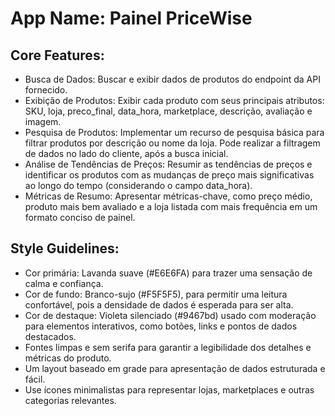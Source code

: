 # **App Name**: Painel PriceWise

## Core Features:

- Busca de Dados: Buscar e exibir dados de produtos do endpoint da API fornecido.
- Exibição de Produtos: Exibir cada produto com seus principais atributos: SKU, loja, preco_final, data_hora, marketplace, descrição, avaliação e imagem.
- Pesquisa de Produtos: Implementar um recurso de pesquisa básica para filtrar produtos por descrição ou nome da loja. Pode realizar a filtragem de dados no lado do cliente, após a busca inicial.
- Análise de Tendências de Preços: Resumir as tendências de preços e identificar os produtos com as mudanças de preço mais significativas ao longo do tempo (considerando o campo data_hora).
- Métricas de Resumo: Apresentar métricas-chave, como preço médio, produto mais bem avaliado e a loja listada com mais frequência em um formato conciso de painel.

## Style Guidelines:

- Cor primária: Lavanda suave (#E6E6FA) para trazer uma sensação de calma e confiança.
- Cor de fundo: Branco-sujo (#F5F5F5), para permitir uma leitura confortável, pois a densidade de dados é esperada para ser alta.
- Cor de destaque: Violeta silenciado (#9467bd) usado com moderação para elementos interativos, como botões, links e pontos de dados destacados.
- Fontes limpas e sem serifa para garantir a legibilidade dos detalhes e métricas do produto.
- Um layout baseado em grade para apresentação de dados estruturada e fácil.
- Use ícones minimalistas para representar lojas, marketplaces e outras categorias relevantes.